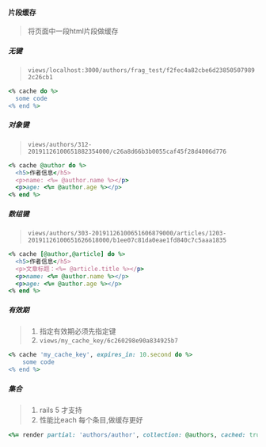 #### 片段缓存
> 将页面中一段html片段做缓存


##### 无键
> `views/localhost:3000/authors/frag_test/f2fec4a82cbe6d238505079892c26cb1`

```ruby
<% cache do %>
  some code
<% end %>
```


##### 对象键
> `views/authors/312-20191126100651882354000/c26a8d66b3b0055caf45f28d4006d776`

```ruby
<% cache @author do %>
  <h5>作者信息</h5>
  <p>name: <%= @author.name %></p>
  <p>age: <%= @author.age %></p>
<% end %>
```


##### 数组键
> `views/authors/303-20191126100651606879000/articles/1203-20191126100651626618000/b1ee07c81da0eae1fd840c7c5aaa1835`

```ruby
<% cache [@author,@article] do %>
  <h5>作者信息</h5>
  <p>文章标题：<%= @article.title %></p>
  <p>name: <%= @author.name %></p>
  <p>age: <%= @author.age %></p>
<% end %>
```

##### 有效期
> 1. 指定有效期必须先指定键
> 2. `views/my_cache_key/6c260298e90a834925b7`

```ruby
<% cache 'my_cache_key', expires_in: 10.second do %>
    some code
<% end %>
```

##### 集合
> 1. rails 5 才支持
> 2. 性能比each 每个条目,做缓存更好

```ruby
<%= render partial: 'authors/author', collection: @authors, cached: true %>
```






